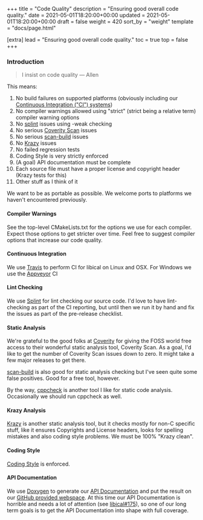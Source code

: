 +++
title = "Code Quality"
description = "Ensuring good overall code quality."
date = 2021-05-01T18:20:00+00:00
updated = 2021-05-01T18:20:00+00:00
draft = false
weight = 420
sort_by = "weight"
template = "docs/page.html"

[extra]
lead = "Ensuring good overall code quality."
toc = true
top = false
+++
### Introduction ###

> I insist on code quality — Allen

This means:

1. No build failures on supported platforms (obviously including our [Continuous Integration ("CI") systems](https://travis-ci.org/libical/libical))
2. No compiler warnings allowed using "strict" (strict being a relative term) compiler warning options
3. No [splint](http://www.splint.org) issues using -weak checking
4. No serious [Coverity Scan](http://scan.coverity.com) issues
5. No serious [scan-build](http://clang-analyzer.llvm.org/scan-build.html) issues
6. No [Krazy](https://github.com/Krazy-collection/krazy) issues
7. No failed regression tests
8. Coding Style is very strictly enforced
9. (A goal) API documentation must be complete
10. Each source file must have a proper license and copyright header (Krazy tests for this)
11. Other stuff as I think of it

We want to be as portable as possible. We welcome ports to platforms we haven't encountered previously.

#### Compiler Warnings ####

See the top-level CMakeLists.txt for the options we use for each compiler.  Expect those options to get stricter over time.  Feel free to suggest compiler options that increase our code quality.

#### Continuous Integration ####

We use [Travis](https://travis-ci.org/libical/libical) to perform CI for libical on Linux and OSX.
For Windows we use the [Appveyor](https://ci.appveyor.com/project/winterz/libical) CI

#### Lint Checking ####

We use [Splint](https://www.splint.org) for lint checking our source code.  I'd love to have lint-checking as part of the CI reporting, but until then we run it by hand and fix the issues as part of the pre-release checklist.

#### Static Analysis ####

We're grateful to the good folks at [Coverity](https://coverity.com) for giving the FOSS world free access to their wonderful static analysis tool, Coverity Scan.  As a goal, I'd like to get the number of Coverity Scan issues down to zero.  It might take a few major releases to get there.

[scan-build](http://clang-analyzer.llvm.org/scan-build.html) is also good for static analysis checking but I've seen quite some false positives.  Good for a free tool, however.

By the way, [cppcheck](http://cppcheck.sourceforge.net) is another tool I like for static code analysis.  Occasionally we should run cppcheck as well.

#### Krazy Analysis ####

[Krazy](https://github.com/Krazy-collection/krazy) is another static analysis tool, but it checks mostly for non-C specific stuff, like it ensures Copyrights and License headers, looks for spelling mistakes and also coding style problems. We must be 100% "Krazy clean".

#### Coding Style ####

[Coding Style](@/docs/contributing/coding-style.md) is enforced.

#### API Documentation ####

We use [Doxygen](http://www.doxygen.org) to generate our [API Documentation](@/docs/developer/libical.md) and put the result on our [GitHub provided webspace](http://libical.github.io).  At this time our API Documentation is horrible and needs a lot of attention (see [libical#175](https://github.com/libical/libical/issues/175)), so one of our long term goals is to get the API Documentation into shape with full coverage.

